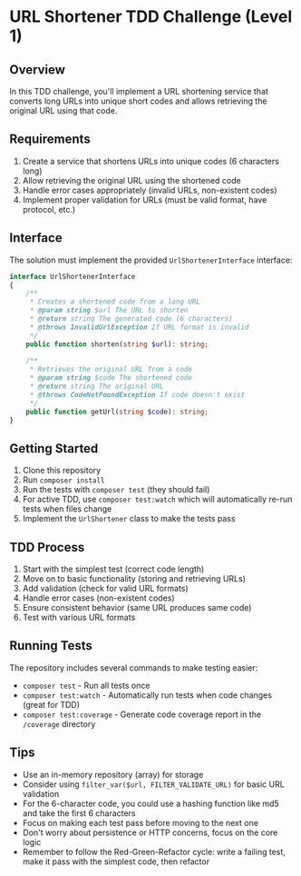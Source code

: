 # URL Shortener TDD Challenge (Level 1)

## Overview
In this TDD challenge, you'll implement a URL shortening service that converts long URLs into unique short codes and allows retrieving the original URL using that code.

## Requirements

1. Create a service that shortens URLs into unique codes (6 characters long)
2. Allow retrieving the original URL using the shortened code
3. Handle error cases appropriately (invalid URLs, non-existent codes)
4. Implement proper validation for URLs (must be valid format, have protocol, etc.)

## Interface

The solution must implement the provided `UrlShortenerInterface` interface:

```php
interface UrlShortenerInterface 
{
    /**
     * Creates a shortened code from a long URL
     * @param string $url The URL to shorten
     * @return string The generated code (6 characters)
     * @throws InvalidUrlException If URL format is invalid
     */
    public function shorten(string $url): string;
    
    /**
     * Retrieves the original URL from a code
     * @param string $code The shortened code
     * @return string The original URL
     * @throws CodeNotFoundException If code doesn't exist
     */
    public function getUrl(string $code): string;
}
```

## Getting Started

1. Clone this repository
2. Run `composer install`
3. Run the tests with `composer test` (they should fail)
4. For active TDD, use `composer test:watch` which will automatically re-run tests when files change
5. Implement the `UrlShortener` class to make the tests pass

## TDD Process

1. Start with the simplest test (correct code length)
2. Move on to basic functionality (storing and retrieving URLs)
3. Add validation (check for valid URL formats)
4. Handle error cases (non-existent codes)
5. Ensure consistent behavior (same URL produces same code)
6. Test with various URL formats

## Running Tests

The repository includes several commands to make testing easier:

- `composer test` - Run all tests once
- `composer test:watch` - Automatically run tests when code changes (great for TDD)
- `composer test:coverage` - Generate code coverage report in the `/coverage` directory

## Tips

- Use an in-memory repository (array) for storage
- Consider using `filter_var($url, FILTER_VALIDATE_URL)` for basic URL validation
- For the 6-character code, you could use a hashing function like md5 and take the first 6 characters
- Focus on making each test pass before moving to the next one
- Don't worry about persistence or HTTP concerns, focus on the core logic
- Remember to follow the Red-Green-Refactor cycle: write a failing test, make it pass with the simplest code, then refactor